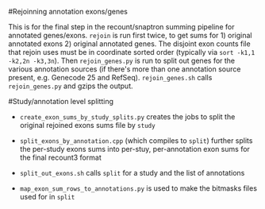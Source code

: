 #Rejoinning annotation exons/genes

This is for the final step in the recount/snaptron summing pipeline for annotated genes/exons.
`rejoin` is run first twice, to get sums for 1) original annotated exons 2) original annotated genes.
The disjoint exon counts file that rejoin uses must be in coordinate sorted order (typically via `sort -k1,1 -k2,2n -k3,3n`).
Then `rejoin_genes.py` is run to split out genes for the various annotation sources (if there's more than one annotation source present, e.g. Genecode 25 and RefSeq).
`rejoin_genes.sh` calls `rejoin_genes.py` and gzips the output.

#Study/annotation level splitting

* `create_exon_sums_by_study_splits.py` creates the jobs to split the original rejoined exons sums file by `study`

* `split_exons_by_annotation.cpp` (which compiles to `split`) further splits the per-study exons sums into per-stuy, per-annotation exon sums for the final recount3 format

* `split_out_exons.sh` calls `split` for a study and the list of annotations

* `map_exon_sum_rows_to_annotations.py` is used to make the bitmasks files used for in `split`

